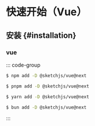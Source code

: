 # 快速开始（Vue）

## 安装 {#installation}

### vue
::: code-group

```sh [npm]
$ npm add -D @sketchjs/vue@next
```

```sh [pnpm]
$ pnpm add -D @sketchjs/vue@next
```

```sh [yarn]
$ yarn add -D @sketchjs/vue@next
```

```sh [bun]
$ bun add -D @sketchjs/vue@next
```

:::
